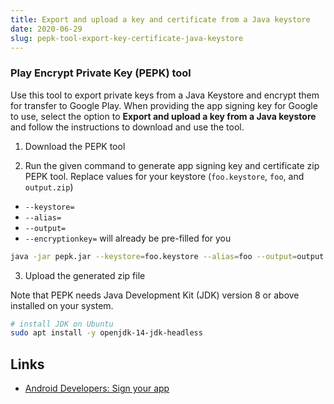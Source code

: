 ```yaml
---
title: Export and upload a key and certificate from a Java keystore
date: 2020-06-29
slug: pepk-tool-export-key-certificate-java-keystore
---
```


### Play Encrypt Private Key (PEPK) tool

Use this tool to export private keys from a Java Keystore and encrypt them for transfer to Google Play. When providing the app signing key for Google to use, select the option to **Export and upload a key from a Java keystore** and follow the instructions to download and use the tool.

1. Download the PEPK tool

2. Run the given command to generate app signing key and certificate zip PEPK tool. Replace values for your keystore (`foo.keystore`, `foo`, and `output.zip`)

- `--keystore=`
- `--alias=`
- `--output=`
- `--encryptionkey=` will already be pre-filled for you

```bash
java -jar pepk.jar --keystore=foo.keystore --alias=foo --output=output.zip --encryptionkey=XXXXXXXXXX7c9df715022017bXXXXXXXXXXXXXXXXXa11e6c09ffe3056a10XXXXXXXXXXa955f4ba4fe93fc8ceXXXXXXXXXX9d2a529aXXXXXXXXXX33b656XXXXXXXXXX --include-cert
```

3. Upload the generated zip file

Note that PEPK needs Java Development Kit (JDK) version 8 or above installed on your system.

```bash
# install JDK on Ubuntu
sudo apt install -y openjdk-14-jdk-headless
```

## Links

- [Android Developers: Sign your app](https://developer.android.com/studio/publish/app-signing)
